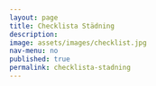 ```yaml
---
layout: page
title: Checklista Städning
description: 
image: assets/images/checklist.jpg
nav-menu: no
published: true
permalink: checklista-stadning
---
```


